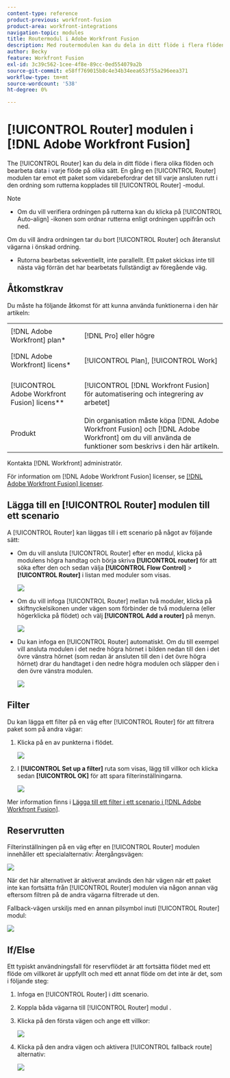```yaml
---
content-type: reference
product-previous: workfront-fusion
product-area: workfront-integrations
navigation-topic: modules
title: Routermodul i Adobe Workfront Fusion
description: Med routermodulen kan du dela in ditt flöde i flera flöden och bearbeta data i varje flöde på olika sätt. När en routermodul tar emot ett paket vidarebefordrar den till varje ansluten rutt i den ordning som rutterna kopplades till routermodulen.
author: Becky
feature: Workfront Fusion
exl-id: 3c39c562-1cee-4f8e-89cc-0ed554079a2b
source-git-commit: e58ff769015b8c4e34b34eea653f55a296eea371
workflow-type: tm+mt
source-wordcount: '538'
ht-degree: 0%

---
```


# [!UICONTROL Router] modulen i [!DNL Adobe Workfront Fusion]

The [!UICONTROL Router] kan du dela in ditt flöde i flera olika flöden och bearbeta data i varje flöde på olika sätt. En gång en [!UICONTROL Router] modulen tar emot ett paket som vidarebefordrar det till varje ansluten rutt i den ordning som rutterna kopplades till [!UICONTROL Router] -modul.

>[!NOTE]
>
>* Om du vill verifiera ordningen på rutterna kan du klicka på [!UICONTROL Auto-align] -ikonen som ordnar rutterna enligt ordningen uppifrån och ned.
>
>  Om du vill ändra ordningen tar du bort [!UICONTROL Router] och återanslut vägarna i önskad ordning.
>
>* Rutorna bearbetas sekventiellt, inte parallellt. Ett paket skickas inte till nästa väg förrän det har bearbetats fullständigt av föregående väg.
>




## Åtkomstkrav

Du måste ha följande åtkomst för att kunna använda funktionerna i den här artikeln:

<table style="table-layout:auto">
 <col> 
 <col> 
 <tbody> 
  <tr> 
    <td role="rowheader">[!DNL Adobe Workfront] plan*</td> 
   <td> <p>[!DNL Pro] eller högre</p> </td> 
  </tr> 
  <tr data-mc-conditions=""> 
   <td role="rowheader">[!DNL Adobe Workfront] licens*</td> 
   <td> <p>[!UICONTROL Plan], [!UICONTROL Work]</p> </td> 
  </tr> 
  <tr> 
   <td role="rowheader">[!UICONTROL Adobe Workfront Fusion] licens**</td> 
   <td> <p>[!UICONTROL [!DNL Workfront Fusion] för automatisering och integrering av arbetet] </p>  </td> 
  </tr> 
  <tr> 
   <td role="rowheader">Produkt</td> 
   <td>Din organisation måste köpa [!DNL Adobe Workfront Fusion] och [!DNL Adobe Workfront] om du vill använda de funktioner som beskrivs i den här artikeln.</td> 
  </tr> 
 </tbody> 
</table>

Kontakta [!DNL Workfront] administratör.

För information om [!DNL Adobe Workfront Fusion] licenser, se [[!DNL Adobe Workfront Fusion] licenser](../../workfront-fusion/get-started/license-automation-vs-integration.md).

## Lägga till en [!UICONTROL Router] modulen till ett scenario

A [!UICONTROL Router] kan läggas till i ett scenario på något av följande sätt:

* Om du vill ansluta [!UICONTROL Router] efter en modul, klicka på modulens högra handtag och börja skriva **[!UICONTROL router]** för att söka efter den och sedan välja **[!UICONTROL Flow Control]** > **[!UICONTROL Router]** i listan med moduler som visas.

   ![](assets/connect-the-router-350x108.png)

* Om du vill infoga [!UICONTROL Router] mellan två moduler, klicka på skiftnyckelsikonen under vägen som förbinder de två modulerna (eller högerklicka på flödet) och välj **[!UICONTROL Add a router]** på menyn.

   ![](assets/insert-router-350x191.png)

* Du kan infoga en [!UICONTROL Router] automatiskt. Om du till exempel vill ansluta modulen i det nedre högra hörnet i bilden nedan till den i det övre vänstra hörnet (som redan är ansluten till den i det övre högra hörnet) drar du handtaget i den nedre högra modulen och släpper den i den övre vänstra modulen.

   ![](assets/insert-router-automatically-350x379.png)

## Filter

Du kan lägga ett filter på en väg efter [!UICONTROL Router] för att filtrera paket som på andra vägar:

1. Klicka på en av punkterna i flödet.

   ![](assets/router-click-a-dot-in-route-350x339.png)

1. I **[!UICONTROL Set up a filter]** ruta som visas, lägg till villkor och klicka sedan **[!UICONTROL OK]** för att spara filterinställningarna.

   ![](assets/set-up-a-filter-2-350x242.png)

Mer information finns i [Lägga till ett filter i ett scenario i [!DNL Adobe Workfront Fusion]](../../workfront-fusion/scenarios/add-a-filter-to-a-scenario.md).

## Reservrutten

Filterinställningen på en väg efter en [!UICONTROL Router] modulen innehåller ett specialalternativ: Återgångsvägen:

![](assets/fallback-route-350x260.png)

När det här alternativet är aktiverat används den här vägen när ett paket inte kan fortsätta från [!UICONTROL Router] modulen via någon annan väg eftersom filtren på de andra vägarna filtrerade ut den.

Fallback-vägen urskiljs med en annan pilsymbol inuti [!UICONTROL Router] modul:

![](assets/arrow-sign-in-router-module-350x361.png)

## If/Else

Ett typiskt användningsfall för reservflödet är att fortsätta flödet med ett flöde om villkoret är uppfyllt och med ett annat flöde om det inte är det, som i följande steg:

1. Infoga en [!UICONTROL Router] i ditt scenario.
1. Koppla båda vägarna till [!UICONTROL Router] modul .
1. Klicka på den första vägen och ange ett villkor:

   ![](assets/set-up-a-filter-2-350x242.png)

1. Klicka på den andra vägen och aktivera [!UICONTROL fallback route] alternativ:

   ![](assets/enable-fallback-route-option-350x238.png)
